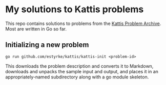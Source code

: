 # My solutions to Kattis problems

This repo contains solutions to problems from the [Kattis Problem Archive](https://open.kattis.com). Most are written in Go so far.

## Initializing a new problem

    go run github.com/estyrke/kattis/kattis-init <problem-id>

This downloads the problem description and converts it to Markdown,
downloads and unpacks the sample input and output, and places it
in an appropriately-named subdirectory along with a go module skeleton.